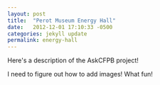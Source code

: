 ```yaml
---
layout: post
title:  "Perot Museum Energy Hall"
date:   2012-12-01 17:10:33 -0500
categories: jekyll update
permalink: energy-hall
---
```


Here's a description of the AskCFPB project! 

I need to figure out how to add images! What fun!
